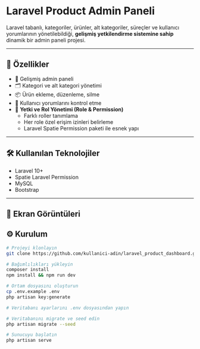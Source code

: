 # Laravel Product Admin Paneli

Laravel tabanlı, kategoriler, ürünler, alt kategoriler, süreçler ve kullanıcı yorumlarının yönetilebildiği, **gelişmiş yetkilendirme sistemine sahip** dinamik bir  admin paneli projesi.

---

## 🚀 Özellikler

- 👤 Gelişmiş admin paneli
- 🗂️ Kategori ve alt kategori yönetimi
- 📦 Ürün ekleme, düzenleme, silme
- 💬 Kullanıcı yorumlarını kontrol etme
- 🔐 **Yetki ve Rol Yönetimi (Role & Permission)**
  - Farklı roller tanımlama
  - Her role özel erişim izinleri belirleme
  - Laravel Spatie Permission paketi ile esnek yapı

---

## 🛠️ Kullanılan Teknolojiler

- Laravel 10+
- Spatie Laravel Permission
- MySQL
- Bootstrap

---

## 📸 Ekran Görüntüleri


## ⚙️ Kurulum

```bash
# Projeyi klonlayın
git clone https://github.com/kullanici-adin/laravel_product_dashboard.git

# Bağımlılıkları yükleyin
composer install
npm install && npm run dev

# Ortam dosyasını oluşturun
cp .env.example .env
php artisan key:generate

# Veritabanı ayarlarını .env dosyasından yapın

# Veritabanını migrate ve seed edin
php artisan migrate --seed

# Sunucuyu başlatın
php artisan serve
